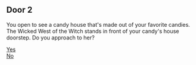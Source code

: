 ## Door 2
You open to see a candy house that's made out of your favorite candies. The Wicked West of the Witch stands in front of your candy's house doorstep. Do you approach to her?

[Yes](door2yes.md)    
[No](door2no.md)    